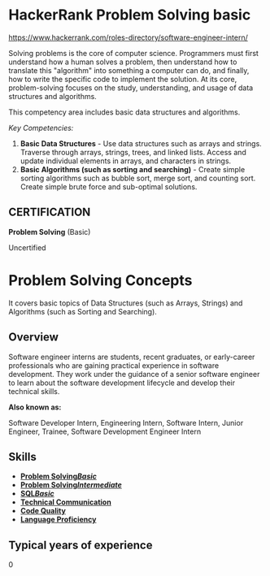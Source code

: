 # HackerRank Problem Solving basic
https://www.hackerrank.com/roles-directory/software-engineer-intern/

Solving problems is the core of computer science. Programmers must first understand how a human solves a problem, then understand how to translate this "algorithm" into something a computer can do, and finally, how to write the specific code to implement the solution. At its core, problem-solving focuses on the study, understanding, and usage of data structures and algorithms.

This competency area includes basic data structures and algorithms.

*Key Competencies:*

1. **Basic Data Structures** - Use data structures such as arrays and strings. Traverse through arrays, strings, trees, and linked lists. Access and update individual elements in arrays, and characters in strings.
2. **Basic Algorithms (such as sorting and searching)** - Create simple sorting algorithms such as bubble sort, merge sort, and counting sort. Create simple brute force and sub-optimal solutions.

## CERTIFICATION

**Problem Solving** (Basic)

Uncertified

# **Problem Solving Concepts**

It covers basic topics of Data Structures (such as Arrays, Strings) and Algorithms (such as Sorting and Searching).

## **Overview**

Software engineer interns are students, recent graduates, or early-career professionals who are gaining practical experience in software development. They work under the guidance of a senior software engineer to learn about the software development lifecycle and develop their technical skills.

**Also known as:**

Software Developer Intern, Engineering Intern, Software Intern, Junior Engineer, Trainee, Software Development Engineer Intern

## **Skills**

- [**Problem Solving*Basic***](https://www.hackerrank.com/skills-directory/problem_solving_basic)
- [**Problem Solving*Intermediate***](https://www.hackerrank.com/skills-directory/problem_solving_intermediate)
- [**SQL*Basic***](https://www.hackerrank.com/skills-directory/sql_basic)
- [**Technical Communication**](https://www.hackerrank.com/skills-directory/technical_communication)
- [**Code Quality**](https://www.hackerrank.com/skills-directory/code_quality)
- [**Language Proficiency**](https://www.hackerrank.com/skills-directory/language_proficiency)

## **Typical years of experience**
0
